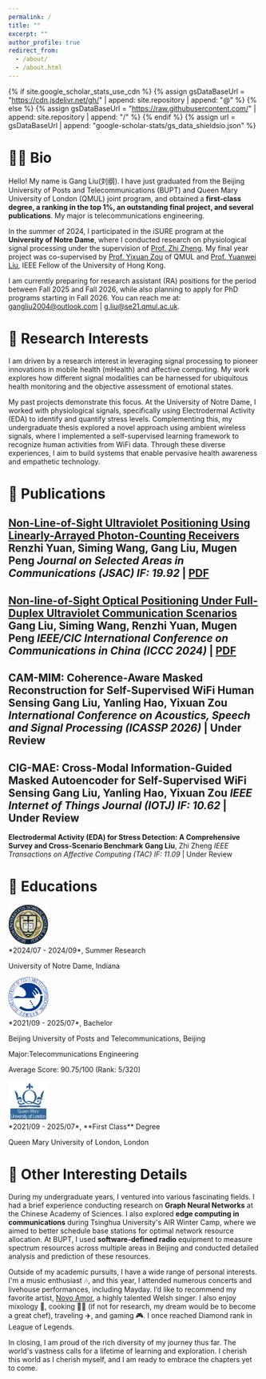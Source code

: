 ```yaml
---
permalink: /
title: ""
excerpt: ""
author_profile: true
redirect_from: 
  - /about/
  - /about.html
---
```


{% if site.google_scholar_stats_use_cdn %}
{% assign gsDataBaseUrl = "https://cdn.jsdelivr.net/gh/" | append: site.repository | append: "@" %}
{% else %}
{% assign gsDataBaseUrl = "https://raw.githubusercontent.com/" | append: site.repository | append: "/" %}
{% endif %}
{% assign url = gsDataBaseUrl | append: "google-scholar-stats/gs_data_shieldsio.json" %}

<span class='anchor' id='about-me'></span>

# 🧑🏻 Bio
Hello! My name is Gang Liu(刘纲). I have just graduated from the Beijing University of Posts and Telecommunications (BUPT) and Queen Mary University of London (QMUL) joint program, and obtained a **first-class degree, a ranking in the top 1%, an outstanding final project, and several publications**. My major is telecommunications engineering.

In the summer of 2024, I participated in the iSURE program at the **University of Notre Dame**, where I conducted research on physiological signal processing under the supervision of [Prof. Zhi Zheng](https://engineering.nd.edu/faculty/zhi-zheng/). My final year project was co-supervised by [Prof. Yixuan Zou](https://www.eecs.qmul.ac.uk/~yz323/) of QMUL and [Prof. Yuanwei Liu](https://www.eee.hku.hk/~yuanwei/), IEEE Fellow of the University of Hong Kong.

I am currently preparing for research assistant (RA) positions for the period between Fall 2025 and Fall 2026, while also planning to apply for PhD programs starting in Fall 2026. You can reach me at:
gangliu2004@outlook.com | g.liu@se21.qmul.ac.uk.

# 🔬 Research Interests
I am driven by a research interest in leveraging signal processing to pioneer innovations in mobile health (mHealth) and affective computing. My work explores how different signal modalities can be harnessed for ubiquitous health monitoring and the objective assessment of emotional states.

My past projects demonstrate this focus. At the University of Notre Dame, I worked with physiological signals, specifically using Electrodermal Activity (EDA) to identify and quantify stress levels. Complementing this, my undergraduate thesis explored a novel approach using ambient wireless signals, where I implemented a self-supervised learning framework to recognize human activities from WiFi data. Through these diverse experiences, I aim to build systems that enable pervasive health awareness and empathetic technology.

# 📝 Publications
[Non-Line-of-Sight Ultraviolet Positioning Using Linearly-Arrayed Photon-Counting Receivers](https://ieeexplore.ieee.org/document/10556613)
Renzhi Yuan, Siming Wang, **Gang Liu**, Mugen Peng
*Journal on Selected Areas in Communications (JSAC) IF: 19.92* | [PDF](../images/papers/JSAC.pdf)
---
[Non-line-of-Sight Optical Positioning Under Full-Duplex Ultraviolet Communication Scenarios](https://ieeexplore.ieee.org/document/10681787)
**Gang Liu**, Siming Wang, Renzhi Yuan, Mugen Peng
*IEEE/CIC International Conference on Communications in China (ICCC 2024)* | [PDF](../images/papers/ICCC_2024.pdf)
---
**CAM-MIM: Coherence-Aware Masked Reconstruction for Self-Supervised WiFi Human Sensing**
**Gang Liu**, Yanling Hao, Yixuan Zou
*International Conference on Acoustics, Speech and Signal Processing (ICASSP 2026)* | Under Review
---
**CIG-MAE: Cross-Modal Information-Guided Masked Autoencoder for Self-Supervised WiFi Sensing**
**Gang Liu**, Yanling Hao, Yixuan Zou
*IEEE Internet of Things Journal (IOTJ) IF: 10.62* | Under Review
---
**Electrodermal Activity (EDA) for Stress Detection: A Comprehensive Survey and Cross-Scenario Benchmark**
**Gang Liu**, Zhi Zheng
*IEEE Transactions on Affective Computing (TAC) IF: 11.09* | Under Review

# 📖 Educations
<div class='school-box'>
<div><img src='images/nd.png' alt="sym" width="80"></div>
<div class='school-box-text' markdown="1">
*2024/07 - 2024/09*, Summer Research

University of Notre Dame, Indiana

</div>
</div>

<div class='school-box'>
<div><img src='images/bupt.png' alt="sym" width="80"></div>
<div class='school-box-text' markdown="1">
*2021/09 - 2025/07*, Bachelor

Beijing University of Posts and Telecommunications, Beijing

Major:Telecommunications Engineering

Average Score: 90.75/100 (Rank: 5/320)
</div>
</div>

<div class='school-box'>
<div><img src='images/qmul.png' alt="sym" width="80"></div>
<div class='school-box-text' markdown="1">
*2021/09 - 2025/07*, **First Class** Degree
  
Queen Mary University of London, London

</div>
</div>

# 🤪 Other Interesting Details

During my undergraduate years, I ventured into various fascinating fields. I had a brief experience conducting research on **Graph Neural Networks** at the Chinese Academy of Sciences. I also explored **edge computing in communications** during Tsinghua University's AIR Winter Camp, where we aimed to better schedule base stations for optimal network resource allocation. At BUPT, I used **software-defined radio** equipment to measure spectrum resources across multiple areas in Beijing and conducted detailed analysis and prediction of these resources.

Outside of my academic pursuits, I have a wide range of personal interests. I'm a music enthusiast 🎶, and this year, I attended numerous concerts and livehouse performances, including Mayday. I’d like to recommend my favorite artist, [Novo Amor](https://novoamor.co.uk/), a highly talented Welsh singer. I also enjoy mixology 🍾, cooking 🧑‍🍳 (if not for research, my dream would be to become a great chef), traveling ✈️, and gaming 🎮. I once reached Diamond rank in League of Legends.

In closing, I am proud of the rich diversity of my journey thus far. The world's vastness calls for a lifetime of learning and exploration. I cherish this world as I cherish myself, and I am ready to embrace the chapters yet to come.



<!-- # 💻 Internships
- *2023/09 - 2024/07*: Research Intern at **Tencent AI Lab**, under supervision of [Prof. Jianhua Yao](https://scholar.google.com/citations?user=3bQwlCQAAAAJ&hl=zh-CN).
- *2023/02 - 2023/08*: Visiting Student at **CAIRI, Westlake University**, under supervision of [Prof. Stan Z. Li](https://scholar.google.com/citations?user=Y-nyLGIAAAAJ&hl=zh-CN). -->

<!-- # 💻 Internships

<div class='school-box'>
<div><img src='images/tencentailab.png' alt="sym" width="80"></div>
<div class='school-box-text' markdown="1">
*2023/09 - 2024/07*, Research Intern

**Tencent AI Lab**, under supervision of [Prof. Jianhua Yao](https://scholar.google.com/citations?user=3bQwlCQAAAAJ&hl=zh-CN)
</div>
</div>

<div class='school-box'>
<div><img src='images/westlake.png' alt="sym" width="80"></div>
<div class='school-box-text' markdown="1">
*2023/02 - 2023/08*, Visiting Student

**CAIRI, Westlake University**, under supervision of [Prof. Stan Z. Li](https://scholar.google.com/citations?user=Y-nyLGIAAAAJ&hl=zh-CN)
</div>
</div>-->
